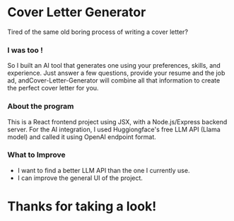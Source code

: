 # Cover Letter Generator
Tired of the same old boring process of writing a cover letter?

### I was too ! 
So I built an AI tool that generates one using your preferences, skills, and experience.
Just answer a few questions, provide your resume and the job ad, andCover-Letter-Generator 
will combine all that information to create the perfect cover letter for you.

### About the program
This is a React frontend project using JSX, with a Node.js/Express backend server. 
For the AI integration, I used Huggiongface's free LLM API (Llama model) and called it 
using OpenAI endpoint format.

### What to Improve
- I want to find a better LLM API than the one I currently use.
- I can improve the general UI of the project.

# Thanks for taking a look!
